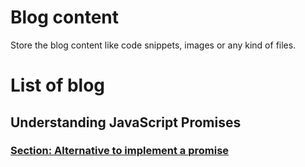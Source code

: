 # Blog content

Store the blog content like code snippets, images or any kind of files.

# List of blog

## Understanding JavaScript Promises

### [Section: Alternative to implement a promise](./understanding-javascript-promises/promise-implementation-alternate-way.js)
